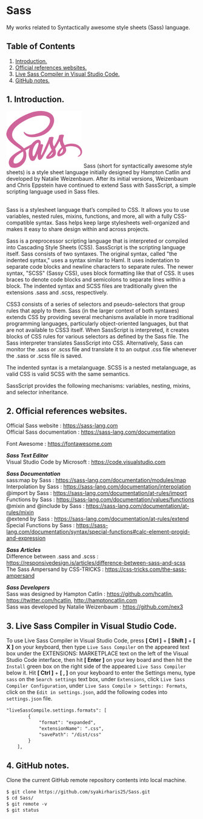 # Sass
My works related to Syntactically awesome style sheets (Sass) language.

## Table of Contents
1. [Introduction.](#introduction)
2. [Official references websites.](#references)
3. [Live Sass Compiler in Visual Studio Code.](#livesass)
4. [GitHub notes.](#github)

<a name="introduction"></a>
## 1. Introduction.
<img src="sass.svg" height="150"> 
Sass (short for syntactically awesome style sheets) is a style sheet language initially designed by Hampton Catlin and developed by Natalie Weizenbaum. After its initial versions, Weizenbaum and Chris Eppstein have continued to extend Sass with SassScript, a simple scripting language used in Sass files. <br /> <br />

Sass is a stylesheet language that’s compiled to CSS. It allows you to use variables, nested rules, mixins, functions, and more, all with a fully CSS-compatible syntax. Sass helps keep large stylesheets well-organized and makes it easy to share design within and across projects.  <br />

Sass is a preprocessor scripting language that is interpreted or compiled into Cascading Style Sheets (CSS). SassScript is the scripting language itself. Sass consists of two syntaxes. The original syntax, called "the indented syntax," uses a syntax similar to Haml. It uses indentation to separate code blocks and newline characters to separate rules. The newer syntax, "SCSS" (Sassy CSS), uses block formatting like that of CSS. It uses braces to denote code blocks and semicolons to separate lines within a block. The indented syntax and SCSS files are traditionally given the extensions .sass and .scss, respectively. <br />

CSS3 consists of a series of selectors and pseudo-selectors that group rules that apply to them. Sass (in the larger context of both syntaxes) extends CSS by providing several mechanisms available in more traditional programming languages, particularly object-oriented languages, but that are not available to CSS3 itself. When SassScript is interpreted, it creates blocks of CSS rules for various selectors as defined by the Sass file. The Sass interpreter translates SassScript into CSS. Alternatively, Sass can monitor the .sass or .scss file and translate it to an output .css file whenever the .sass or .scss file is saved. <br />

The indented syntax is a metalanguage. SCSS is a nested metalanguage, as valid CSS is valid SCSS with the same semantics. <br />

SassScript provides the following mechanisms: variables, nesting, mixins, and selector inheritance. <br />

<a name="references"></a>
## 2. Official references websites.
Official Sass website : https://sass-lang.com <br />
Official Sass documentation : https://sass-lang.com/documentation <br />

Font Awesome : https://fontawesome.com <br />

**_Sass Text Editor_** <br />
Visual Studio Code by Microsoft : https://code.visualstudio.com <br />

**_Sass Documentation_** <br />
sass:map by Sass : https://sass-lang.com/documentation/modules/map <br />
Interpolation by Sass : https://sass-lang.com/documentation/interpolation <br />
@import by Sass : https://sass-lang.com/documentation/at-rules/import <br />
Functions by Sass : https://sass-lang.com/documentation/values/functions <br />
@mixin and @include by Sass : https://sass-lang.com/documentation/at-rules/mixin <br />
@extend by Sass : https://sass-lang.com/documentation/at-rules/extend <br />
Special Functions by Sass : https://sass-lang.com/documentation/syntax/special-functions#calc-element-progid-and-expression <br />

**_Sass Articles_** <br />
Difference between .sass and .scss : https://responsivedesign.is/articles/difference-between-sass-and-scss <br />
The Sass Ampersand by CSS-TRICKS : https://css-tricks.com/the-sass-ampersand <br />

**_Sass Developers_** <br />
Sass was designed by Hampton Catlin : https://github.com/hcatlin, https://twitter.com/hcatlin, http://hamptoncatlin.com <br />
Sass was developed by Natalie Weizenbaum : https://github.com/nex3 <br />

<a name="livesass"></a>
## 3. Live Sass Compiler in Visual Studio Code.
To use Live Sass Compiler in Visual Studio Code, press **[ Ctrl ]** + **[ Shift ]** + **[ X ]** on your keyboard, then type `Live Sass Compiler` on the appeared text box under the EXTENSIONS: MARKETPLACE text on the left of the Visual Studio Code interface, then hit **[ Enter ]** on your key board and then hit the `Install` green box on the right side of the appeared `Live Sass Compiler` below it. Hit **[ Ctrl ]** + **[ , ]** on your keyboard to enter the Settings menu, type `sass` on the `Search settings` text box, under `Extensions`, click `Live Sass Compiler Configuration`, under `Live Sass Compile > Settings: Formats`, click on the `Edit in settings.json`, add the following codes into `settings.json` file.

```
"liveSassCompile.settings.formats": [
        {
            "format": "expanded",
            "extensionName": ".css",
            "savePath": "/dist/css"
        }
    ],
```

<a name="github"></a>
## 4. GitHub notes.
Clone the current GitHub remote repository contents into local machine.
```
$ git clone https://github.com/syakirharis25/Sass.git
$ cd Sass/
$ git remote -v
$ git status
```
